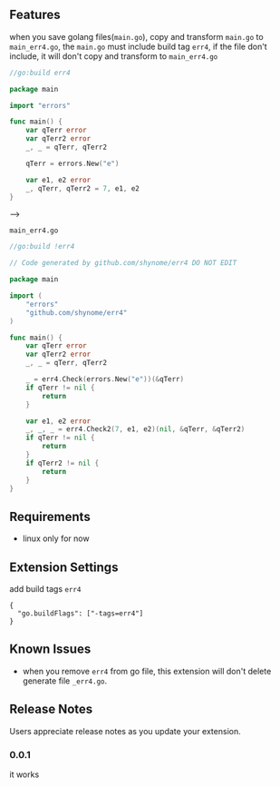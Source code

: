 ## Features

when you save golang files(`main.go`), copy and transform `main.go` to `main_err4.go`,
the `main.go` must include build tag `err4`, if the file don't include, it will don't copy and transform to `main_err4.go`

```go
//go:build err4

package main

import "errors"

func main() {
	var qTerr error
	var qTerr2 error
	_, _ = qTerr, qTerr2

	qTerr = errors.New("e")

	var e1, e2 error
	_, qTerr, qTerr2 = 7, e1, e2
}
```

-->

`main_err4.go`

```go
//go:build !err4

// Code generated by github.com/shynome/err4 DO NOT EDIT

package main

import (
	"errors"
	"github.com/shynome/err4"
)

func main() {
	var qTerr error
	var qTerr2 error
	_, _ = qTerr, qTerr2

	_ = err4.Check(errors.New("e"))(&qTerr)
	if qTerr != nil {
		return
	}

	var e1, e2 error
	_, _, _ = err4.Check2(7, e1, e2)(nil, &qTerr, &qTerr2)
	if qTerr != nil {
		return
	}
	if qTerr2 != nil {
		return
	}
}

```

## Requirements

- linux only for now

## Extension Settings

add build tags `err4`

```jsonc
{
  "go.buildFlags": ["-tags=err4"]
}
```

## Known Issues

- when you remove `err4` from go file, this extension will don't delete generate file `_err4.go`.

## Release Notes

Users appreciate release notes as you update your extension.

### 0.0.1

it works
